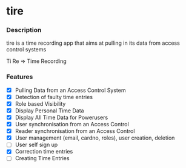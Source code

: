 # tire

### Description

tire is a time recording app that aims at pulling in its data from access control systems

Ti Re => Time Recording

### Features

- [x] Pulling Data from an Access Control System
- [x] Detection of faulty time entries
- [x] Role based Visibility
- [x] Display Personal Time Data
- [x] Display All Time Data for Powerusers
- [x] User synchronisation from an Access Control
- [x] Reader synchronisation from an Access Control
- [x] User management (email, cardno, roles), user creation, deletion
- [ ] User self sign up
- [x] Correction time entries
- [ ] Creating Time Entries
